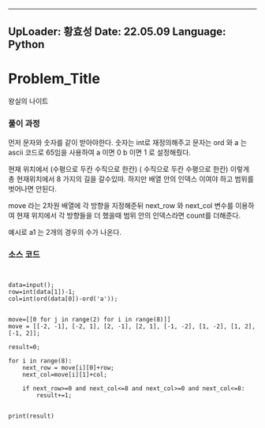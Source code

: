 
---
UpLoader: 황효성
Date: 22.05.09
Language: Python
---

# Problem_Title

왕실의 나이트
  

### 풀이 과정  

먼저 문자와 숫자를 같이 받아야한다.
숫자는 int로 재정의해주고
문자는 ord 와 a 는 ascii 코드로 65임을 사용하여 a 이면 0 b 이면 1 로 설정해줬다.

현재 위치에서 (수평으로 두칸 수직으로 한칸) ( 수직으로 두칸 수평으로 한칸) 이렇게 총 현재위치에서 8 가지의 길을 갈수있따.
하지만 배열 안의 인덱스 이여야 하고 범위를 벗어나면 안된다.

move 라는 2차원 배열에 각 방향을 지정해준뒤 next_row 와 next_col 변수를 이용하여 현재 위치에서 각 방향들을 더 했을때 범위 안의 인덱스라면 count를 더해준다.

예시로 a1 는 2개의 경우의 수가 나온다.


### 소스 코드

```


data=input();
row=int(data[1])-1;
col=int(ord(data[0])-ord('a'));


move=[[0 for j in range(2) for i in range(8)]]
move = [[-2, -1], [-2, 1], [2, -1], [2, 1], [-1, -2], [1, -2], [1, 2], [-1, 2]];

result=0;

for i in range(8):
    next_row = move[i][0]+row;
    next_col=move[i][1]+col;
        
    if next_row>=0 and next_col<=8 and next_col>=0 and next_col<=8:
        result+=1;


print(result)



```
